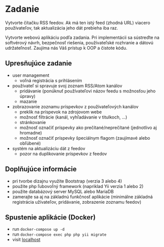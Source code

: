 # Zadanie

Vytvorte čítačku RSS feedov. Ak má ten istý feed (zhodná URL) viacero používateľov, tak aktualizácia jeho dát prebieha iba raz.

Vytvorte webovú aplikáciu podľa zadania. Pri implementácii sa sústreďte na softvérový návrh, bezpečnosť riešenia, používateľské rozhranie a dátovú udržateľnosť. Zaujíma nás Váš prístup k OOP a čistote kódu.

## Upresňujúce zadanie

- user management
  - voľná registrácia s prihlásením
- používateľ si spravuje svoj zoznam RSS/Atom kanálov
  - pridávanie (ponúknuť používateľovi názov feedu s možnosťou jeho úpravy)
  - mazanie
- zobrazovanie zoznamu príspevkov z používateľových kanálov
  - preklik na príspevok na zdrojovom webe
  - možnosť filtrácie (kanál, vyhľadávanie v titulkoch, ...)
  - stránkovanie
  - možnosť označiť príspevky ako prečítané/neprečítané (jednotlivo aj hromadne)
  - možnosť označiť príspevky špeciálnym flagom (zaujímavé alebo obľúbené)
- systém na aktualizáciu dát z feedov
  - pozor na duplikovanie príspevkov z feedov

## Doplňujúce informácie

- pri tvorbe dizajnu využite Bootstrap (verzia 3 alebo 4)
- použite php ľubovoľný framework (napriklad Yii verzia 1 alebo 2)
- použite databázový server MySQL alebo MariaDB
- zamerajte sa aj na základnú funkčnosť aplikácie (minimálne základná registrácia
užívateľov, pridávanie, zobrazenie zoznamu feedov)

## Spustenie aplikácie (Docker)

- run `docker-compose up -d`
- run `docker-compose exec php php yii migrate`
- visit [localhost](http://localhost)